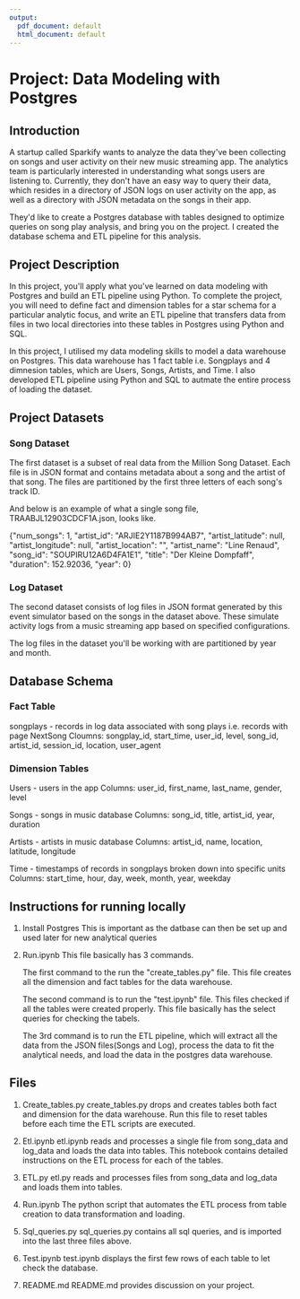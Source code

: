 ```yaml
---
output:
  pdf_document: default
  html_document: default
---
```

# Project: Data Modeling with Postgres

## Introduction
A startup called Sparkify wants to analyze the data they've been collecting on songs and user activity on their new music streaming app. The analytics team is particularly interested in understanding what songs users are listening to. Currently, they don't have an easy way to query their data, which resides in a directory of JSON logs on user activity on the app, as well as a directory with JSON metadata on the songs in their app.

They'd like to create a Postgres database with tables designed to optimize queries on song play analysis, and bring you on the project. I created the database schema and ETL pipeline for this analysis. 

## Project Description
In this project, you'll apply what you've learned on data modeling with Postgres and build an ETL pipeline using Python. To complete the project, you will need to define fact and dimension tables for a star schema for a particular analytic focus, and write an ETL pipeline that transfers data from files in two local directories into these tables in Postgres using Python and SQL.

In this project, I utilised my data modeling skills to model a data warehouse on Postgres. This data warehouse has 1 fact table i.e. Songplays and 4 dimnesion tables, which are Users, Songs, Artists, and Time. I also developed ETL pipeline using Python and SQL to autmate the entire process of loading the dataset. 

## Project Datasets

### Song Dataset
The first dataset is a subset of real data from the Million Song Dataset. Each file is in JSON format and contains metadata about a song and the artist of that song. The files are partitioned by the first three letters of each song's track ID. 

And below is an example of what a single song file, TRAABJL12903CDCF1A.json, looks like.

{"num_songs": 1, "artist_id": "ARJIE2Y1187B994AB7", "artist_latitude": null, "artist_longitude": null, "artist_location": "", "artist_name": "Line Renaud", "song_id": "SOUPIRU12A6D4FA1E1", "title": "Der Kleine Dompfaff", "duration": 152.92036, "year": 0}

### Log Dataset
The second dataset consists of log files in JSON format generated by this event simulator based on the songs in the dataset above. These simulate activity logs from a music streaming app based on specified configurations.

The log files in the dataset you'll be working with are partitioned by year and month. 

## Database Schema

### Fact Table
songplays - records in log data associated with song plays i.e. records with page NextSong
Cloumns: songplay_id, start_time, user_id, level, song_id, artist_id, session_id, location, user_agent

### Dimension Tables
Users - users in the app
Columns: user_id, first_name, last_name, gender, level

Songs - songs in music database
Columns: song_id, title, artist_id, year, duration

Artists - artists in music database
Columns: artist_id, name, location, latitude, longitude

Time - timestamps of records in songplays broken down into specific units
Columns: start_time, hour, day, week, month, year, weekday

## Instructions for running locally

1. Install Postgres
    This is important as the datbase can then be set up and used later for new analytical queries
    
    
2. Run.ipynb
    This file basically has 3 commands. 
    
    The first command to the run the "create_tables.py" file. This file creates all the dimension and fact tables for the data warehouse.
    
    The second command is to run the "test.ipynb" file. This files checked if all the tables were created properly. This file basically has the select queries for checking the tabels.
    
    The 3rd command is to run the ETL pipeline, which will extract all the data from the JSON files(Songs and Log), process the data to fit the analytical needs, and load the data in the postgres data warehouse.  

## Files

1. Create_tables.py
    create_tables.py drops and creates tables both fact and dimension for the data warehouse. Run this file to reset tables before each time the ETL scripts are executed.
    
2. Etl.ipynb
    etl.ipynb reads and processes a single file from song_data and log_data and loads the data into tables. This notebook contains detailed instructions on the ETL process for each of the tables.

3. ETL.py
    etl.py reads and processes files from song_data and log_data and loads them into tables.

4. Run.ipynb
    The python script that automates the ETL process from table creation to data transformation and loading.

5. Sql_queries.py
    sql_queries.py contains all  sql queries, and is imported into the last three files above.

6. Test.ipynb
    test.ipynb displays the first few rows of each table to let check the database.

7. README.md
    README.md provides discussion on your project.

